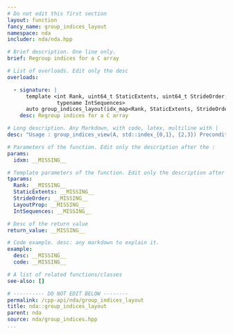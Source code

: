 ```yaml
---
# Do not edit this first section
layout: function
fancy_name: group_indices_layout
namespace: nda
includer: nda/nda.hpp

# Brief description. One line only.
brief: Regroup indices for a C array

# List of overloads. Edit only the desc
overloads:

  - signature: |
      template <int Rank, uint64_t StaticExtents, uint64_t StrideOrder, enum nda::layout_prop_e LayoutProp,
                typename IntSequences>
      auto group_indices_layout(idx_map<Rank, StaticExtents, StrideOrder, LayoutProp> const &idxm, IntSequences...)
    desc: Regroup indices for a C array

# Long description. Any Markdown, with code, latex, multiline with |
desc: "Usage : group_indices_view(A, std::index_{0,1}, {2,3}) Precondition : - every indices is listed in the {...} exactly once. - the indices in one group are consecutive in memory."

# Parameters of the function. Edit only the description after the :
params:
  idxm: __MISSING__

# Template parameters of the function. Edit only the description after the :
tparams:
  Rank: __MISSING__
  StaticExtents: __MISSING__
  StrideOrder: __MISSING__
  LayoutProp: __MISSING__
  IntSequences: __MISSING__

# Desc of the return value
return_value: __MISSING__

# Code example. desc: any markdown to explain it.
example:
  desc: __MISSING__
  code: __MISSING__

# A list of related functions/classes
see-also: []

# ---------- DO NOT EDIT BELOW --------
permalink: /cpp-api/nda/group_indices_layout
title: nda::group_indices_layout
parent: nda
source: nda/group_indices.hpp
...
```


